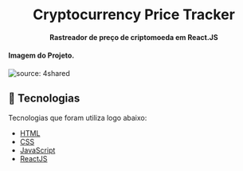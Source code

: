 <h1 align="center">
    Cryptocurrency Price Tracker
</h1>

<h4 align="center">
  Rastreador de preço de criptomoeda em React.JS
</h4>

<h4 align="left">
  Imagem do Projeto.
</h4>

<img src="https://dc737.4shared.com/img/sO9ASCcziq/s24/17ca5fa2a80/wikicoin-print-10-21?async&rand=0.45390870020672347" title="source: 4shared" />

## :rocket: Tecnologias

 Tecnologias que foram utiliza logo abaixo:

-  [HTML](https://developer.mozilla.org/pt-BR/docs/Web/HTML)
-  [CSS](https://developer.mozilla.org/pt-BR/docs/Web/CSS/)
-  [JavaScript](https://www.javascript.com/)
-  [ReactJS](https://reactjs.org/)

